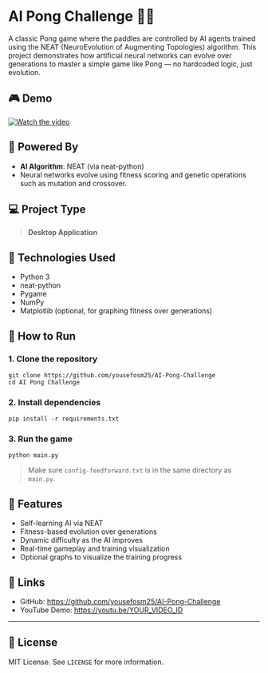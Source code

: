 # AI Pong Challenge 🧠🏓

A classic Pong game where the paddles are controlled by AI agents trained using the NEAT (NeuroEvolution of Augmenting Topologies) algorithm. This project demonstrates how artificial neural networks can evolve over generations to master a simple game like Pong — no hardcoded logic, just evolution.

## 🎮 Demo

[![Watch the video](https://img.youtube.com/vi/YOUR_VIDEO_ID/0.jpg)](https://youtu.be/YOUR_VIDEO_ID)

## 🧠 Powered By

- **AI Algorithm**: NEAT (via neat-python)
- Neural networks evolve using fitness scoring and genetic operations such as mutation and crossover.

## 💻 Project Type

> **Desktop Application**

## 🚀 Technologies Used

- Python 3  
- neat-python  
- Pygame  
- NumPy  
- Matplotlib (optional, for graphing fitness over generations)

## 📁 How to Run

### 1. Clone the repository
```
git clone https://github.com/yousefosm25/AI-Pong-Challenge
cd AI Pong Challenge
```
### 2. Install dependencies
```pip install -r requirements.txt```

### 3. Run the game
```python main.py```

> Make sure `config-feedforward.txt` is in the same directory as `main.py`.

## 🧪 Features

- Self-learning AI via NEAT  
- Fitness-based evolution over generations  
- Dynamic difficulty as the AI improves  
- Real-time gameplay and training visualization  
- Optional graphs to visualize the training progress

## 📎 Links

- GitHub: https://github.com/yousefosm25/AI-Pong-Challenge  
- YouTube Demo: https://youtu.be/YOUR_VIDEO_ID

---

## 📜 License

MIT License. See `LICENSE` for more information.
